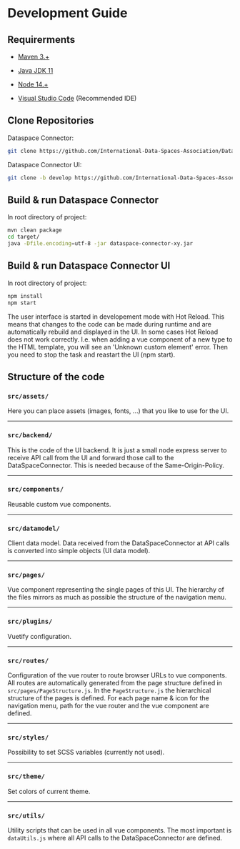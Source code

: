
# Development Guide

## Requirerments

  

*  [Maven 3.+](https://maven.apache.org)

*  [Java JDK 11](https://adoptopenjdk.net)

*  [Node 14.+](https://nodejs.org)

*  [Visual Studio Code](https://code.visualstudio.com/) (Recommended IDE)

## Clone Repositories

Dataspace Connector:
```bash 
git clone https://github.com/International-Data-Spaces-Association/DataspaceConnector.git
```

Dataspace Connector UI:
```bash 
git clone -b develop https://github.com/International-Data-Spaces-Association/DataspaceConnectorUI.git
```

  

## Build & run Dataspace Connector

In root directory of project:
```bash 
mvn clean package
cd target/
java -Dfile.encoding=utf-8 -jar dataspace-connector-xy.jar
```
  
## Build & run Dataspace Connector UI

In root directory of project:
```bash 
npm install
npm start
```
The user interface is started in developement mode with Hot Reload.
This means that changes to the code can be made during runtime and are automatically rebuild and displayed in the UI.
In some cases Hot Reload does not work correctly. I.e. when adding a vue component of a new type to the HTML template, you will see an 'Unknown custom element' error. Then you need to stop the task and reastart the UI (npm start).

  

## Structure of the code

### `src/assets/`
Here you can place assets (images, fonts, ...) that you like to use for the UI.

------------
### `src/backend/`
This is the code of the UI backend. It is just a small node express server to receive API call from the UI and forward those call to the DataSpaceConnector. This is needed because of the Same-Origin-Policy.

------------
### `src/components/`
Reusable custom vue components.

------------
### `src/datamodel/`

Client data model. Data received from the DataSpaceConnector at API calls is converted into simple objects (UI data model).

------------
### `src/pages/`

Vue component representing the single pages of this UI.
The hierarchy of the files mirrors as much as possible the structure of the navigation menu.

------------
### `src/plugins/`
Vuetify configuration.
  
------------
### `src/routes/`
Configuration of the vue router to route browser URLs to vue components.
All routes are automatically generated from the page structure defined in `src/pages/PageStructure.js`.
In the `PageStructure.js` the hierarchical structure of the pages is defined.
For each page name & icon for the navigation menu, path for the vue router and the vue component are defined.

------------
### `src/styles/`
Possibility to set SCSS variables (currently not used).

------------
### `src/theme/`
Set colors of current theme.

------------
### `src/utils/`
Utility scripts that can be used in all vue components.
The most important is `dataUtils.js` where all API calls to the DataSpaceConnector are defined.
